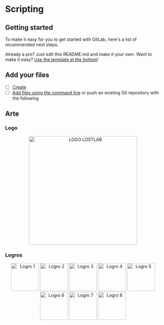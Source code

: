# Scripting



## Getting started

To make it easy for you to get started with GitLab, here's a list of recommended next steps.

Already a pro? Just edit this README.md and make it your own. Want to make it easy? [Use the template at the bottom](#editing-this-readme)!

## Add your files

- [ ] [Create](https://docs.gitlab.com/ee/user/project/repository/web_editor.html#create-a-file) 
- [ ] [Add files using the command line](https://docs.gitlab.com/topics/git/add_files/#add-files-to-a-git-repository) or push an existing Git repository with the following

## Arte
### Logo
<p align="center">
  <img src="https://github.com/user-attachments/assets/cf210884-6884-4d3d-acde-73ac1ed6038a" alt="LOGO LOSTLAB" width="350">
</p>

### Logros
<p align="center">
  <img src="https://github.com/user-attachments/assets/a349b47a-275c-4d36-9b80-d3582d11ab5a" alt="Logro 1" width="90">
  <img src="https://github.com/user-attachments/assets/b1267315-a8fb-448c-8f4f-18ed44de3f2e" alt="Logro 2" width="90">
  <img src="https://github.com/user-attachments/assets/0ab22ac7-2008-46f3-84df-68373c181796" alt="Logro 3" width="90">
  <img src="https://github.com/user-attachments/assets/229ed0b0-8947-4575-a564-b4219710a5d6" alt="Logro 4" width="90">
  <img src="https://github.com/user-attachments/assets/f6d42780-667c-4d6b-ad53-829f73491705" alt="Logro 5" width="90">
  <img src="https://github.com/user-attachments/assets/1bdfc05c-9095-44fc-aaa4-fc79c47d3c42" alt="Logro 6" width="90">
  <img src="https://github.com/user-attachments/assets/7cd348b1-d18a-4ef0-b24a-7df05ba73d9c" alt="Logro 7" width="90">
  <img src="https://github.com/user-attachments/assets/6468aa16-9832-4ab5-b846-a74d22eea9c5" alt="Logro 8" width="90">
</p>
















